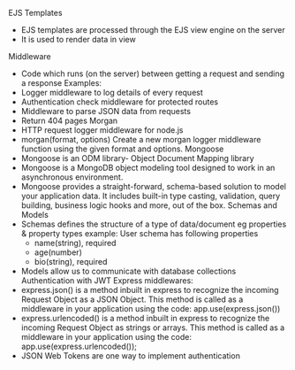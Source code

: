  EJS Templates
* EJS templates are processed through the EJS view engine on the server
* It is used to render data in view

Middleware
* Code which runs (on the server) between getting a request and sending a response
Examples:
* Logger middleware to log details of every request
* Authentication check middleware for protected routes
* Middleware to parse JSON data from requests
* Return 404 pages
Morgan
* HTTP request logger middleware for node.js
* morgan(format, options)
Create a new morgan logger middleware function using the given format and options. 
Mongoose
* Mongoose is an ODM library- Object Document Mapping library
* Mongoose is a MongoDB object modeling tool designed to work in an asynchronous environment. 
* Mongoose provides a straight-forward, schema-based solution to model your application data. It includes built-in type casting, validation, query building, business logic hooks and more, out of the box.
Schemas and Models
* Schemas defines the structure of a type of data/document eg properties & property types
example: User schema has following properties
    - name(string), required
    - age(number)
    - bio(string), required
* Models allow us to communicate with database collections
Authentication with JWT
Express middlewares:
* express.json() is a method inbuilt in express to recognize the incoming Request Object as a JSON Object. This method is called as a middleware in your application using the code: app.use(express.json())
* express.urlencoded() is a method inbuilt in express to recognize the incoming Request Object as strings or arrays. This method is called as a middleware in your application using the code: app.use(express.urlencoded());
* JSON Web Tokens are one way to implement authentication
